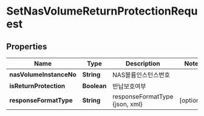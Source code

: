 
# SetNasVolumeReturnProtectionRequest

## Properties
Name | Type | Description | Notes
------------ | ------------- | ------------- | -------------
**nasVolumeInstanceNo** | **String** | NAS볼륨인스턴스번호 | 
**isReturnProtection** | **Boolean** | 반납보호여부 | 
**responseFormatType** | **String** | responseFormatType {json, xml} |  [optional]



